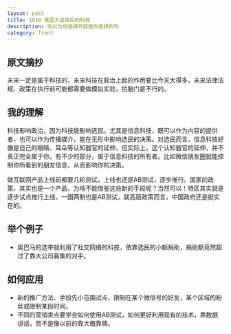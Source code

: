 ```yaml
---
layout: post
title: 1010 美国大选背后的科技
description: 你以为你选择的就是你选择的吗
category: front
---
```


## 原文摘抄
未来一定是属于科技的，未来科技在政治上起的作用要比今天大得多，未来法律法规、政策在执行前可能都需要做模拟实验，拍脑门是不行的。

## 我的理解
科技影响政治，因为科技能影响选民。尤其是信息科技，既可以作为内容的提供者，也可以作为传播媒介，能在无形中影响选民的决策。对选民而言，信息科技好像是自己的眼睛、耳朵等认知器官的延伸，但实际上，这个认知器官的延伸，并不真正完全属于你。有不少的部分，属于信息科技的所有者。比如微信朋友圈就能控制你所看到的朋友信息，从而影响你的决策。

做互联网产品上线前都要几轮测试，上线也还是AB测试，逐步推行。国家的政策，其实也是一个产品，为啥不能借鉴这些新的手段呢？当然可以！特区其实就是逐步试点推行上线，一国两制也是AB测试，就高层政策而言，中国政府还是挺实在的。

## 举个例子
- 奥巴马的选举就利用了社交网络的科技，依靠选民的小额捐助，捐助额竟然超过了靠大公司募集的对手。

## 如何应用
- 新的推广方法、手段先小范围试点，限制在某个微信号的好友，某个区域的粉丝或限制某段时间。
- 不同的营销卖点要学会如何使用AB测试，如何更好利用现有的技术，靠数据讲话，而不是像以前的靠大概靠猜。